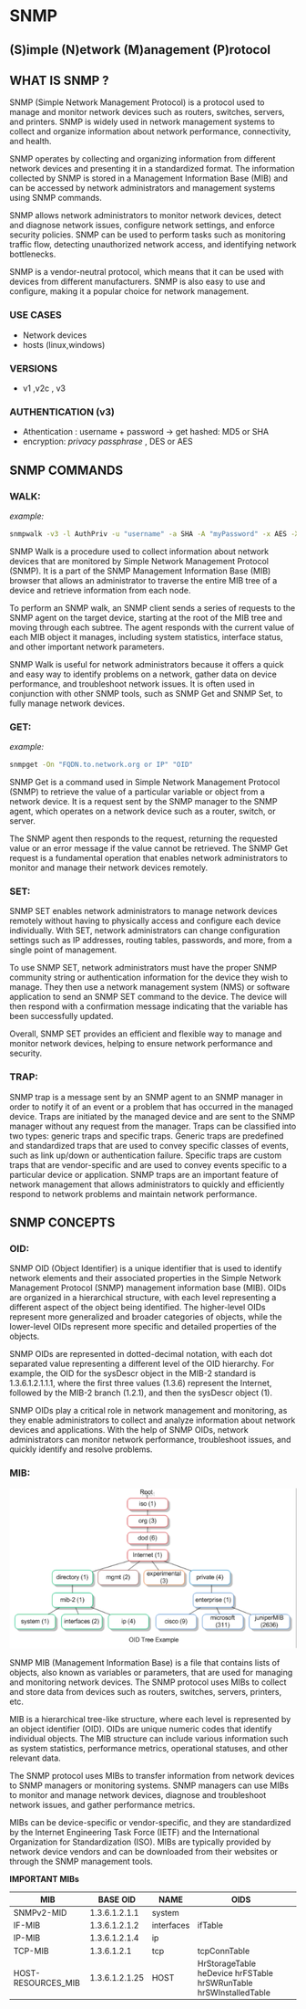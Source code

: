 # SNMP 
## (**S**)imple (**N**)etwork (**M**)anagement (**P**)rotocol

## WHAT IS SNMP ?

SNMP (Simple Network Management Protocol) is a protocol used to manage and monitor network devices such as routers, switches, servers, and printers. SNMP is widely used in network management systems to collect and organize information about network performance, connectivity, and health.

SNMP operates by collecting and organizing information from different network devices and presenting it in a standardized format. The information collected by SNMP is stored in a Management Information Base (MIB) and can be accessed by network administrators and management systems using SNMP commands.

SNMP allows network administrators to monitor network devices, detect and diagnose network issues, configure network settings, and enforce security policies. SNMP can be used to perform tasks such as monitoring traffic flow, detecting unauthorized network access, and identifying network bottlenecks.

SNMP is a vendor-neutral protocol, which means that it can be used with devices from different manufacturers. SNMP is also easy to use and configure, making it a popular choice for network management.

### USE CASES
-   Network devices
-   hosts (linux,windows)

### VERSIONS
- v1 ,v2c , v3

### AUTHENTICATION (v3)

-   Athentication : username + password -> get hashed: MD5 or SHA
-   encryption: *privacy passphrase* ,  DES or AES

## SNMP COMMANDS 

### WALK:

*example:*
```sh
snmpwalk -v3 -l AuthPriv -u "username" -a SHA -A "myPassword" -x AES -X "myPassword" "FQDN.to.network.org or IP"
```

SNMP Walk is a procedure used to collect information about network devices that are monitored by Simple Network Management Protocol (SNMP). It is a part of the SNMP Management Information Base (MIB) browser that allows an administrator to traverse the entire MIB tree of a device and retrieve information from each node.

To perform an SNMP walk, an SNMP client sends a series of requests to the SNMP agent on the target device, starting at the root of the MIB tree and moving through each subtree. The agent responds with the current value of each MIB object it manages, including system statistics, interface status, and other important network parameters.

SNMP Walk is useful for network administrators because it offers a quick and easy way to identify problems on a network, gather data on device performance, and troubleshoot network issues. It is often used in conjunction with other SNMP tools, such as SNMP Get and SNMP Set, to fully manage network devices.

### GET:

*example:*
```sh
snmpget -On "FQDN.to.network.org or IP" "OID"
```


SNMP Get is a command used in Simple Network Management Protocol (SNMP) to retrieve the value of a particular variable or object from a network device. It is a request sent by the SNMP manager to the SNMP agent, which operates on a network device such as a router, switch, or server. 

The SNMP agent then responds to the request, returning the requested value or an error message if the value cannot be retrieved. The SNMP Get request is a fundamental operation that enables network administrators to monitor and manage their network devices remotely.

### SET: 

SNMP SET enables network administrators to manage network devices remotely without having to physically access and configure each device individually. With SET, network administrators can change configuration settings such as IP addresses, routing tables, passwords, and more, from a single point of management.

To use SNMP SET, network administrators must have the proper SNMP community string or authentication information for the device they wish to manage. They then use a network management system (NMS) or software application to send an SNMP SET command to the device. The device will then respond with a confirmation message indicating that the variable has been successfully updated.

Overall, SNMP SET provides an efficient and flexible way to manage and monitor network devices, helping to ensure network performance and security.

### TRAP:

SNMP trap is a message sent by an SNMP agent to an SNMP manager in order to notify it of an event or a problem that has occurred in the managed device. Traps are initiated by the managed device and are sent to the SNMP manager without any request from the manager. Traps can be classified into two types: generic traps and specific traps. Generic traps are predefined and standardized traps that are used to convey specific classes of events, such as link up/down or authentication failure. Specific traps are custom traps that are vendor-specific and are used to convey events specific to a particular device or application. SNMP traps are an important feature of network management that allows administrators to quickly and efficiently respond to network problems and maintain network performance.

## SNMP CONCEPTS

### OID:

SNMP OID (Object Identifier) is a unique identifier that is used to identify network elements and their associated properties in the Simple Network Management Protocol (SNMP) management information base (MIB). OIDs are organized in a hierarchical structure, with each level representing a different aspect of the object being identified. The higher-level OIDs represent more generalized and broader categories of objects, while the lower-level OIDs represent more specific and detailed properties of the objects.

SNMP OIDs are represented in dotted-decimal notation, with each dot separated value representing a different level of the OID hierarchy. For example, the OID for the sysDescr object in the MIB-2 standard is 1.3.6.1.2.1.1.1, where the first three values (1.3.6) represent the Internet, followed by the MIB-2 branch (1.2.1), and then the sysDescr object (1).

SNMP OIDs play a critical role in network management and monitoring, as they enable administrators to collect and analyze information about network devices and applications. With the help of SNMP OIDs, network administrators can monitor network performance, troubleshoot issues, and quickly identify and resolve problems.

### MIB:

![mibtree](./images/mibtree.png)

SNMP MIB (Management Information Base) is a file that contains lists of objects, also known as variables or parameters, that are used for managing and monitoring network devices. The SNMP protocol uses MIBs to collect and store data from devices such as routers, switches, servers, printers, etc.

MIB is a hierarchical tree-like structure, where each level is represented by an object identifier (OID). OIDs are unique numeric codes that identify individual objects. The MIB structure can include various information such as system statistics, performance metrics, operational statuses, and other relevant data.

The SNMP protocol uses MIBs to transfer information from network devices to SNMP managers or monitoring systems. SNMP managers can use MIBs to monitor and manage network devices, diagnose and troubleshoot network issues, and gather performance metrics.

MIBs can be device-specific or vendor-specific, and they are standardized by the Internet Engineering Task Force (IETF) and the International Organization for Standardization (ISO). MIBs are typically provided by network device vendors and can be downloaded from their websites or through the SNMP management tools.

**IMPORTANT MIBs**

|MIB      	        | BASE OID   	| NAME   	|OIDS           |   	|
|---	            |---	        |---	    |---	        |---	|
|SNMPv2-MID	        |1.3.6.1.2.1.1  |system   	|   	        |   	|
|IF-MIB   	        |1.3.6.1.2.1.2  |interfaces |ifTable        |   	|
|IP-MIB   	        |1.3.6.1.2.1.4 	|ip   	    |   	        |   	|
|TCP-MIB   	        |1.3.6.1.2.1	|tcp   	    |tcpConnTable   |   	|
|HOST-RESOURCES_MIB |1.3.6.1.2.1.25	|HOST   	|HrStorageTable heDevice hrFSTable hrSWRunTable hrSWInstalledTable   |   	|

